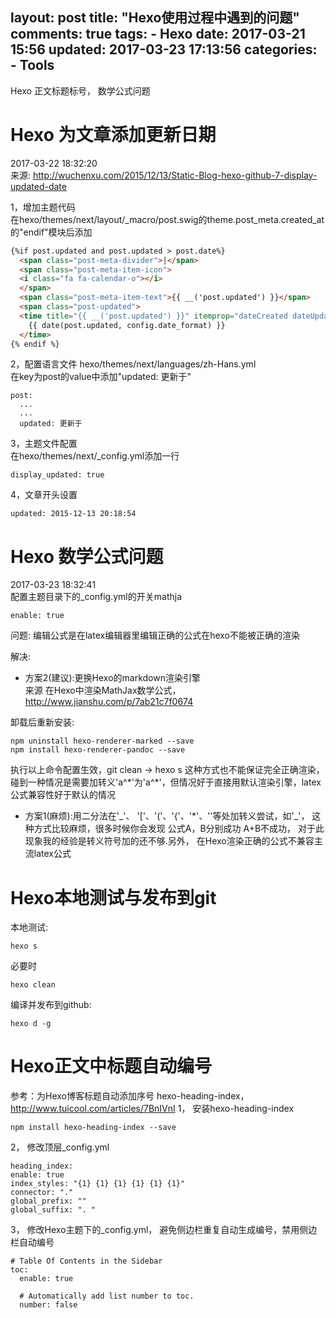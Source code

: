 layout: post
title: "Hexo使用过程中遇到的问题"
comments: true
tags:
	- Hexo
date: 2017-03-21 15:56 
updated: 2017-03-23 17:13:56
categories:
    - Tools
---

Hexo 正文标题标号， 数学公式问题
<!-- more -->

# Hexo 为文章添加更新日期    
2017-03-22 18:32:20  
来源: <http://wuchenxu.com/2015/12/13/Static-Blog-hexo-github-7-display-updated-date>

1，增加主题代码  
在hexo/themes/next/layout/_macro/post.swig的theme.post_meta.created_at 的"endif"模块后添加  

```html
{%if post.updated and post.updated > post.date%}
  <span class="post-meta-divider">|</span>
  <span class="post-meta-item-icon">
  <i class="fa fa-calendar-o"></i>
  </span>
  <span class="post-meta-item-text">{{ __('post.updated') }}</span>
  <span class="post-updated">
  <time title="{{ __('post.updated') }}" itemprop="dateCreated dateUpdated" datetime="{{ moment(post.date).format() }}">
    {{ date(post.updated, config.date_format) }}
  </time>
{% endif %}
```

2，配置语言文件 hexo/themes/next/languages/zh-Hans.yml  
在key为post的value中添加"updated: 更新于"  

```
post:
  ...
  ...
  updated: 更新于
```

3，主题文件配置  
在hexo/themes/next/_config.yml添加一行  
```
display_updated: true
```

4，文章开头设置  
```
updated: 2015-12-13 20:18:54
```


# Hexo 数学公式问题  
2017-03-23 18:32:41  
配置主题目录下的_config.yml的开关mathja
```
enable: true
```
问题:
编辑公式是在latex编辑器里编辑正确的公式在hexo不能被正确的渲染

解决:

- 方案2(建议):更换Hexo的markdown渲染引擎    
来源 在Hexo中渲染MathJax数学公式，<http://www.jianshu.com/p/7ab21c7f0674> 

卸载后重新安装:
```
npm uninstall hexo-renderer-marked --save
npm install hexo-renderer-pandoc --save
```
执行以上命令配置生效，git clean -> hexo s
这种方式也不能保证完全正确渲染， 碰到一种情况是需要加转义'a^*'为'a^\*'，但情况好于直接用默认渲染引擎，latex公式兼容性好于默认的情况

- 方案1(麻烦):用二分法在'\_'、 '['、'('、'{'、'*'、'\'等处加转义尝试，如'\_'， 这种方式比较麻烦，很多时候你会发现 公式A，B分别成功 A+B不成功， 对于此现象我的经验是转义符号加的还不够.另外， 在Hexo渲染正确的公式不兼容主流latex公式



# Hexo本地测试与发布到git
本地测试:
```
hexo s
```

必要时
```
hexo clean
```

编译并发布到github:
```
hexo d -g
```
# Hexo正文中标题自动编号  
参考：为Hexo博客标题自动添加序号 hexo-heading-index，<http://www.tuicool.com/articles/7BnIVnI>
1， 安装hexo-heading-index  
```
npm install hexo-heading-index --save
```


2， 修改顶层_config.yml  
```
heading_index:
enable: true
index_styles: "{1} {1} {1} {1} {1} {1}"
connector: "."
global_prefix: ""
global_suffix: ". "
```


3， 修改Hexo主题下的_config.yml， 避免侧边栏重复自动生成编号，禁用侧边栏自动编号  
```
# Table Of Contents in the Sidebar
toc:
  enable: true

  # Automatically add list number to toc.
  number: false
```






